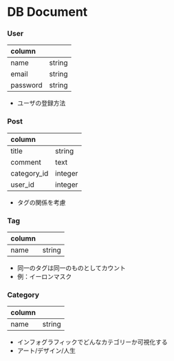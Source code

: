 # DB Document


### User
| column     |  |
|:-----------|:------------|
| name    	 | string      |
| email      | string      |
| password   | string	   |

- ユーザの登録方法


### Post
| column     |  |
|:-----------|:------------|
| title    	 | string      |
| comment    | text        |
| category_id| integer     |
| user_id    | integer     |

- タグの関係を考慮


### Tag
| column     |  |
|:-----------|:------------|
| name    	 | string      |


- 同一のタグは同一のものとしてカウント
- 例：イーロンマスク

### Category
| column     |  |
|:-----------|:------------|
| name    	 | string      |


- インフォグラフィックでどんなカテゴリーか可視化する
- アート/デザイン/人生
